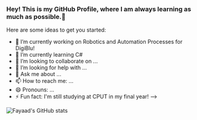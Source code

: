 ### Hey! This is my GitHub Profile, where I am always learning as much as possible.👋



Here are some ideas to get you started:

- 🔭 I’m currently working on Robotics and Automation Processes for DigiBlu!
- 🌱 I’m currently learning C# 
- 👯 I’m looking to collaborate on ...
- 🤔 I’m looking for help with ...
- 💬 Ask me about ...
- 📫 How to reach me: ...
- 😄 Pronouns: ...
- ⚡ Fun fact: I'm still studying at CPUT in my final year!
-->



![Fayaad's GitHub stats](https://github-readme-stats.vercel.app/api?username=FayaadAbrahams&show_icons=true&theme=onedark)
